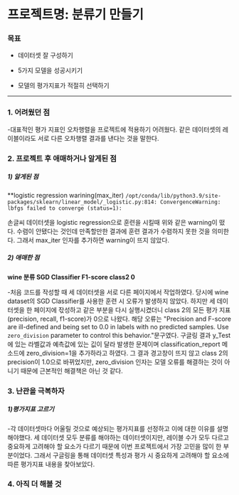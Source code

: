 # 프로젝트명: 분류기 만들기

### 목표
- 데이터셋 잘 구성하기

- 5가지 모델을 성공시키기

- 모델의 평가지표가 적절히 선택하기
_________________________________________________________________________________
### 1. 어려웠던 점
-대표적인 평가 지표인 오차행렬을 프로젝트에 적용하기 어려웠다. 같은 데이터셋의 레이블이라도 서로 다른 오차행렬 결과를 낸다는 것을 말한다.


### 2. 프로젝트 후 애매하거나 알게된 점
##### 1) 알게된 점
**logistic regression warining(max_iter)
`/opt/conda/lib/python3.9/site-packages/sklearn/linear_model/_logistic.py:814: ConvergenceWarning: lbfgs failed to converge (status=1):`
 
손글씨 데이터셋을 logistic regression으로 훈련을 시킬때 위와 같은 warning이 떴다. 수렴이 안됐다는 것인데 만족할만한 결과에 훈련 결과가 수렴하지 못한 것을 의미한다. 그래서 max_iter 인자를 추가하면 warning이 뜨지 않았다.

##### 2) 애매한 점
**wine 분류 SGD Classifier F1-score class2 0**

-처음 코드를 작성할 때 세 데이터셋을 서로 다른 페이지에서 작업하였다. 당시에 wine dataset의 SGD Classifier를 사용한 훈련 시 오류가 발생하지 않았다. 하지만 세 데이터셋을 한 페이지에 잓성하고 같은 부분을 다시 실행시켰더니 class 2의 모든 평가 지표(precision, recall, f1-score)가 0으로 나왔다. 해당 오류는 "Precision and F-score are ill-defined and being set to 0.0 in labels with no predicted samples. Use `zero_division` parameter to control this behavior."문구였다. 구글링 결과 y_Test에 있는 라벨값과 예측값에 있는 깂이 달라 발생한 문제이며 classification_report 메소드에 zero_division=1을 추가하라고 하였다. 그 결과 경고창이 뜨지 않고 class 2의 precision이 1.0으로 바뀌었지만, zero_division 인자는 모델 오류를 해결하는 것이 아니기 때문에 근본적인 해결책은 아닌 것 같다.

### 3. 난관을 극복하자
##### 1)평가지표 고르기
-각 데이터셋마다 어울릴 것으로 예상되는 평가지표를 선정하고 이에 대한 이유를 설명해야했다. 세 데이터셋 모두 분류를 해야하는 데이터셋이지만, 레이블 수가 모두 다르고 중요하게 고려해야 할 요소가 다르기 때문에 이번 프로젝트에서 가장 고민을 많이 한 부분이었다. 그래서 구글링을 통해 데이터셋 특성과 평가 시 중요하게 고려해야 할 요소에 따른 평가지표 내용을 찾아보았다.


### 4. 아직 더 해볼 것

